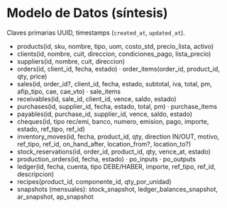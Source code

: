 # Modelo de Datos (síntesis)
Claves primarias UUID, timestamps (`created_at`, `updated_at`).

- products(id, sku, nombre, tipo, uom, costo_std, precio_lista, activo)
- clients(id, nombre, cuit, direccion, condiciones_pago, lista_precio)
- suppliers(id, nombre, cuit, direccion)
- orders(id, client_id, fecha, estado) · order_items(order_id, product_id, qty, price)
- sales(id, order_id?, client_id, fecha, estado, subtotal, iva, total, pm, afip_tipo, cae, cae_vto) · sale_items
- receivables(id, sale_id, client_id, vence, saldo, estado)
- purchases(id, supplier_id, fecha, estado, total, pm) · purchase_items
- payables(id, purchase_id, supplier_id, vence, saldo, estado)
- cheques(id, tipo rec/emi, banco, numero, emision, pago, importe, estado, ref_tipo, ref_id)
- inventory_moves(id, fecha, product_id, qty, direction IN/OUT, motivo, ref_tipo, ref_id, on_hand_after, location_from?, location_to?)
- stock_reservations(id, order_id, product_id, qty, vence_at, estado)
- production_orders(id, fecha, estado) · po_inputs · po_outputs
- ledger(id, fecha, cuenta, tipo DEBE/HABER, importe, ref_tipo, ref_id, descripcion)
- recipes(product_id, componente_id, qty_por_unidad)
- snapshots (mensuales): stock_snapshot, ledger_balances_snapshot, ar_snapshot, ap_snapshot
